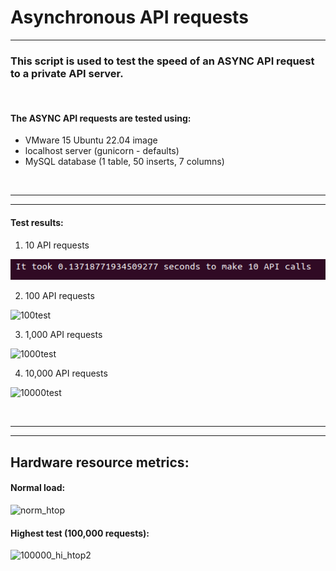 

# Asynchronous API requests 
----

### This script is used to test the speed of an ASYNC API request to a private API server. 

<br>

#### The ASYNC API requests are tested using:
- VMware 15 Ubuntu 22.04 image
- localhost server (gunicorn - defaults)
- MySQL database (1 table, 50 inserts, 7 columns)

<br>

---
---

#### Test results:

1. 10 API requests

![Alt text](tests/10test.PNG)

2. 100 API requests

![100test](https://user-images.githubusercontent.com/52839097/217370521-40628c48-20cb-4a18-9e1b-b885b3f57071.PNG)

3. 1,000 API requests

![1000test](https://user-images.githubusercontent.com/52839097/217370570-d0a1b4a2-1e19-45ad-8520-3f93382955bb.PNG)

4. 10,000 API requests

![10000test](https://user-images.githubusercontent.com/52839097/217370625-ec11cf08-38fd-4a9e-9800-2170e75ddf78.PNG)

<br>

---
---

## Hardware resource metrics:

#### Normal load:
![norm_htop](https://user-images.githubusercontent.com/52839097/217370999-c3f275c5-4d8a-45fa-8787-77ea1aa1f050.PNG)


#### Highest test (100,000 requests):
![100000_hi_htop2](https://user-images.githubusercontent.com/52839097/217371784-df3f803a-1d90-4859-83aa-f3ce04230a16.PNG)



